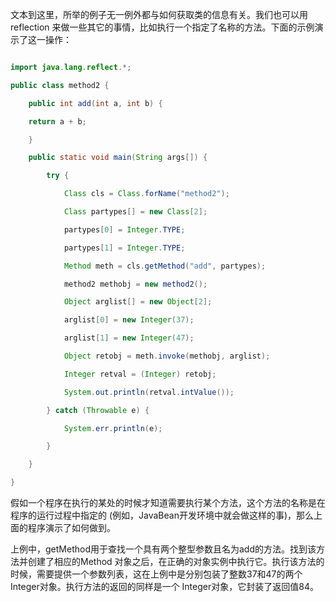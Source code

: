 文本到这里，所举的例子无一例外都与如何获取类的信息有关。我们也可以用 reflection 来做一些其它的事情，比如执行一个指定了名称的方法。下面的示例演示了这一操作：
```java  
import java.lang.reflect.*;
public class method2 {
	public int add(int a, int b) {
	return a + b;
	}
	public static void main(String args[]) {
		try {
			Class cls = Class.forName("method2");
			Class partypes[] = new Class[2];
			partypes[0] = Integer.TYPE;
			partypes[1] = Integer.TYPE;
			Method meth = cls.getMethod("add", partypes);
			method2 methobj = new method2();
			Object arglist[] = new Object[2];
			arglist[0] = new Integer(37);
			arglist[1] = new Integer(47);
			Object retobj = meth.invoke(methobj, arglist);
			Integer retval = (Integer) retobj;
			System.out.println(retval.intValue());
		} catch (Throwable e) {
			System.err.println(e);
		}
	}
}
```
假如一个程序在执行的某处的时候才知道需要执行某个方法，这个方法的名称是在程序的运行过程中指定的 (例如，JavaBean开发环境中就会做这样的事)，那么上面的程序演示了如何做到。
上例中，getMethod用于查找一个具有两个整型参数且名为add的方法。找到该方法并创建了相应的Method 对象之后，在正确的对象实例中执行它。执行该方法的时候，需要提供一个参数列表，这在上例中是分别包装了整数37和47的两个 Integer对象。执行方法的返回的同样是一个 Integer对象，它封装了返回值84。